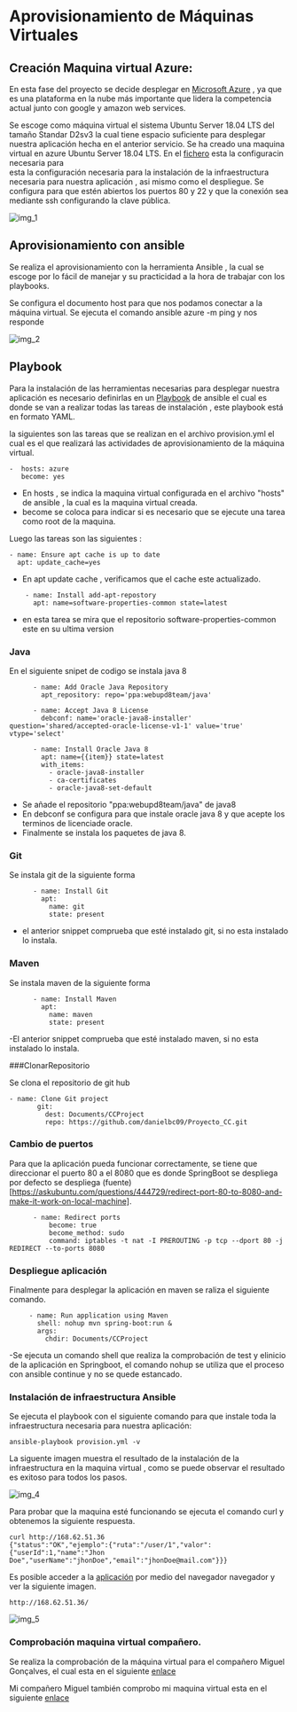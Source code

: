 # Aprovisionamiento de Máquinas Virtuales 

## Creación Maquina virtual Azure:

En esta fase del proyecto se decide desplegar en [Microsoft Azure](https://azure.microsoft.com) , ya que es una plataforma en la nube más importante que lidera la competencia actual junto con google y amazon web services.

Se escoge como máquina virtual el sistema  Ubuntu Server 18.04 LTS del tamaño Standar D2sv3  la cual tiene espacio suficiente para desplegar nuestra aplicación hecha en el anterior servicio.
Se ha creado una maquina virtual en azure Ubuntu Server 18.04 LTS. En el [fichero](https://github.com/danielbc09/Proyecto_CC/blob/master/provision/provision.yml) esta la configuracin necesaria para   
 esta la configuración necesaria para la instalación de la infraestructura necesaria para nuestra aplicación , asi mismo como el despliegue.
Se configura para que estén abiertos los puertos 80 y 22 y que la conexión sea mediante ssh configurando la clave pública.

![img_1](https://user-images.githubusercontent.com/24718808/49506737-1dd78a00-f87f-11e8-8c3f-22c46490be79.png)

## Aprovisionamiento con ansible

Se realiza el aprovisionamiento con la herramienta Ansible , la cual se escoge por lo fácil de manejar y su practicidad a la hora de trabajar con los playbooks.

Se configura  el documento host para que nos podamos conectar a la máquina virtual. Se ejecuta el comando ansible azure -m ping y nos responde 

![img_2](https://user-images.githubusercontent.com/24718808/49506766-2d56d300-f87f-11e8-8d0e-39d194a22487.png)


## Playbook

Para la instalación de las herramientas necesarias para desplegar nuestra aplicación es necesario definirlas en un [Playbook](https://docs.ansible.com/ansible/2.5/user_guide/playbooks.html) de ansible el cual es donde se van a realizar todas las tareas de instalación , este playbook está en formato YAML.

la siguientes son las tareas que se realizan en el archivo provision.yml el cual es el que realizará las actividades de aprovisionamiento de la máquina virtual.

~~~
-  hosts: azure
   become: yes
~~~
 - En hosts , se indica la maquina virtual configurada en el archivo "hosts" de ansible , la cual es la maquina virtual creada.
 - become se coloca para indicar si es necesario que se ejecute una tarea como root de la maquina.
 
 Luego las tareas son las siguientes :
 
 ~~~
 - name: Ensure apt cache is up to date
   apt: update_cache=yes
 ~~~
 - En apt update cache , verificamos que el cache este actualizado.
 
~~~
    - name: Install add-apt-repostory
      apt: name=software-properties-common state=latest
~~~
- en esta tarea se mira que el repositorio software-properties-common este en su ultima version

### Java

En el siguiente snipet de codigo se instala java 8
~~~
      - name: Add Oracle Java Repository
        apt_repository: repo='ppa:webupd8team/java'

      - name: Accept Java 8 License
        debconf: name='oracle-java8-installer' question='shared/accepted-oracle-license-v1-1' value='true' vtype='select'

      - name: Install Oracle Java 8
        apt: name={{item}} state=latest
        with_items:
          - oracle-java8-installer
          - ca-certificates
          - oracle-java8-set-default
~~~
- Se añade el repositorio "ppa:webupd8team/java"  de java8
- En debconf se configura para que instale oracle java 8 y que acepte los terminos de licenciade oracle.
- Finalmente se instala los paquetes de java 8. 

### Git

Se instala git de la siguiente forma
~~~
      - name: Install Git
        apt:
          name: git
          state: present
~~~
- el anterior snippet comprueba que esté instalado git, si no esta instalado lo instala.

### Maven

 
Se instala maven de la siguiente forma
~~~
      - name: Install Maven
        apt:
          name: maven
          state: present
~~~
-El anterior snippet comprueba que esté instalado maven, si no esta instalado lo instala. 

 ###ClonarRepositorio
 
 Se clona el repositorio de git hub 
 ~~~
- name: Clone Git project
        git:
          dest: Documents/CCProject
          repo: https://github.com/danielbc09/Proyecto_CC.git
 ~~~
 ### Cambio de puertos
 
 Para que la aplicación pueda funcionar correctamente, se tiene que direccionar el puerto 80 a el 8080 que es donde SpringBoot se despliega por defecto
 se despliega (fuente) [https://askubuntu.com/questions/444729/redirect-port-80-to-8080-and-make-it-work-on-local-machine].
 
 ~~~
       - name: Redirect ports
           become: true
           become_method: sudo
           command: iptables -t nat -I PREROUTING -p tcp --dport 80 -j REDIRECT --to-ports 8080
 ~~~

 ### Despliegue aplicación
 
 Finalmente para desplegar la aplicación en maven se raliza el siguiente comando.
 
  ~~~
       - name: Run application using Maven
         shell: nohup mvn spring-boot:run &
         args:
           chdir: Documents/CCProject
  ~~~
   -Se ejecuta un comando shell que realiza la comprobación de test y elinicio de la aplicación en Springboot, el comando nohup se utiliza 
   que el proceso con ansible continue y no se quede estancado.

### Instalación de infraestructura Ansible
 
Se ejecuta el playbook con el siguiente comando para que instale toda la infraestructura necesaria para nuestra aplicación:

~~~
ansible-playbook provision.yml -v
~~~

La siguente imagen muestra el resultado de la instalación de la infraestructura en la maquina virtual , como se puede observar 
el resultado es exitoso para todos los pasos.

![img_4](https://user-images.githubusercontent.com/24718808/49506790-3b0c5880-f87f-11e8-945d-810afc7761d9.png)

Para probar que la maquina esté funcionando se ejecuta el comando curl y obtenemos la siguiente respuesta.

~~~
curl http://168.62.51.36
{"status":"OK","ejemplo":{"ruta":"/user/1","valor":{"userId":1,"name":"Jhon Doe","userName":"jhonDoe","email":"jhonDoe@mail.com"}}}
~~~

 
Es posible acceder a la [aplicación](http://168.62.51.36) por medio del navegador navegador y ver la siguiente imagen.

~~~
http://168.62.51.36/
~~~

![img_5](https://user-images.githubusercontent.com/24718808/49506787-38a9fe80-f87f-11e8-8041-ccabe47ba3d1.png)
 
 
### Comprobación maquina virtual compañero.

Se realiza la comprobación de la máquina virtual para el compañero Miguel Gonçalves, el cual esta en el siguiente [enlace](https://github.com/danielbc09/Proyecto_CC/blob/master/docs/prov_%20migueldgoncalves.md)

 Mi compañero Miguel también comprobo mi maquina virtual esta en el siguiente [enlace](https://github.com/migueldgoncalves/CCproj_1819/blob/master/docs/comprobacion.md)

 
